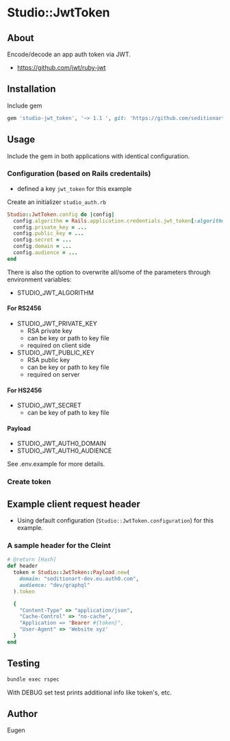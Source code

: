# Studio::JwtToken

## About

Encode/decode an app auth token via JWT.

* https://github.com/jwt/ruby-jwt

## Installation

Include gem

```ruby
gem 'studio-jwt_token', '~> 1.1 ', git: 'https://github.com/seditionart/studio-jwt_token.git'
```

## Usage

Include the gem in both applications with identical configuration.

### Configuration (based on Rails credentails)

* defined a key `jwt_token` for this example

Create an initializer `studio_auth.rb`

```ruby
Studio::JwtToken.config do |config|
  config.algorithm = Rails.application.credentials.jwt_token[:algorithm]
  config.private_key = ...
  config.public_key = ...
  config.secret = ...
  config.domain = ...
  config.audience = ...
end
```

There is also the option to overwrite all/some of the parameters through environment variables:

* STUDIO_JWT_ALGORITHM

#### For RS2456

* STUDIO_JWT_PRIVATE_KEY
  * RSA private key
  * can be key or path to key file
  * required on client side
* STUDIO_JWT_PUBLIC_KEY
  * RSA public key
  * can be key or path to key file
  * required on server

#### For HS2456

* STUDIO_JWT_SECRET
  * can be key of path to key file

#### Payload

* STUDIO_JWT_AUTH0_DOMAIN
* STUDIO_JWT_AUTH0_AUDIENCE


See .env.example for more details.


### Create token


## Example client request header

* Using default configuration (`Studio::JwtToken.configuration`) for this example.

### A sample header for the Cleint

```ruby
# @return [Hash]
def header
  token = Studio::JwtToken::Payload.new(
    domain: "seditionart-dev.eu.auth0.com",
    audience: "dev/graphql"
  ).token

  {
    "Content-Type" => "application/json",
    "Cache-Control" => "no-cache",
    "Application => "Bearer #{token}",
    "User-Agent" => 'Website xyz'
  }
end
```

## Testing

```bash
bundle exec rspec
```

With DEBUG set test prints additional info like token's, etc.

## Author

Eugen
